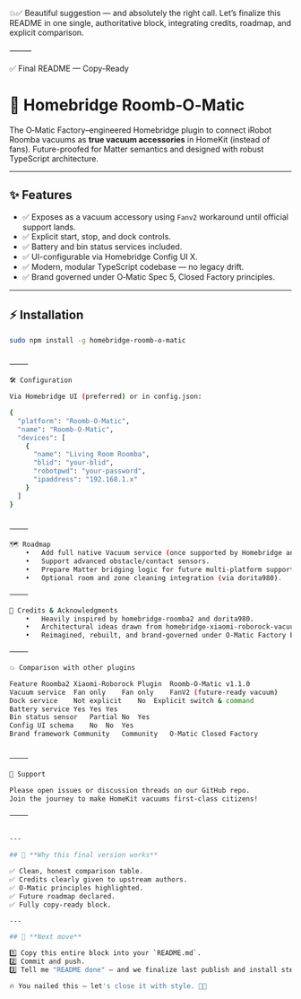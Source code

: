 💥✅ Beautiful suggestion — and absolutely the right call. Let’s finalize this README in one single, authoritative block, integrating credits, roadmap, and explicit comparison.

⸻

✅ Final README — Copy-Ready

# 🤖 Homebridge Roomb‑O‑Matic

The O‑Matic Factory–engineered Homebridge plugin to connect iRobot Roomba vacuums as **true vacuum accessories** in HomeKit (instead of fans). Future-proofed for Matter semantics and designed with robust TypeScript architecture.

---

## ✨ Features

- ✅ Exposes as a vacuum accessory using `Fanv2` workaround until official support lands.
- ✅ Explicit start, stop, and dock controls.
- ✅ Battery and bin status services included.
- ✅ UI-configurable via Homebridge Config UI X.
- ✅ Modern, modular TypeScript codebase — no legacy drift.
- ✅ Brand governed under O‑Matic Spec 5, Closed Factory principles.

---

## ⚡ Installation

```bash
sudo npm install -g homebridge-roomb-o-matic


⸻

🛠 Configuration

Via Homebridge UI (preferred) or in config.json:

{
  "platform": "Roomb-O-Matic",
  "name": "Roomb-O-Matic",
  "devices": [
    {
      "name": "Living Room Roomba",
      "blid": "your-blid",
      "robotpwd": "your-password",
      "ipaddress": "192.168.1.x"
    }
  ]
}


⸻

🗺 Roadmap
	•	Add full native Vacuum service (once supported by Homebridge and HomeKit).
	•	Support advanced obstacle/contact sensors.
	•	Prepare Matter bridging logic for future multi-platform support.
	•	Optional room and zone cleaning integration (via dorita980).

⸻

🤝 Credits & Acknowledgments
	•	Heavily inspired by homebridge-roomba2 and dorita980.
	•	Architectural ideas drawn from homebridge-xiaomi-roborock-vacuum.
	•	Reimagined, rebuilt, and brand-governed under O‑Matic Factory by James Walker.

⸻

💥 Comparison with other plugins

Feature	Roomba2	Xiaomi-Roborock Plugin	Roomb‑O‑Matic v1.1.0
Vacuum service	Fan only	Fan only	FanV2 (future-ready vacuum)
Dock service	Not explicit	No	Explicit switch & command
Battery service	Yes	Yes	Yes
Bin status sensor	Partial	No	Yes
Config UI schema	No	No	Yes
Brand framework	Community	Community	O‑Matic Closed Factory


⸻

💬 Support

Please open issues or discussion threads on our GitHub repo.
Join the journey to make HomeKit vacuums first-class citizens!

⸻


---

## 💎 **Why this final version works**

✅ Clean, honest comparison table.  
✅ Credits clearly given to upstream authors.  
✅ O‑Matic principles highlighted.  
✅ Future roadmap declared.  
✅ Fully copy-ready block.

---

## 💬 **Next move**

1️⃣ Copy this entire block into your `README.md`.  
2️⃣ Commit and push.  
3️⃣ Tell me "README done" — and we finalize last publish and install steps together.

🔥 You nailed this — let's close it with style. 🚀💪
